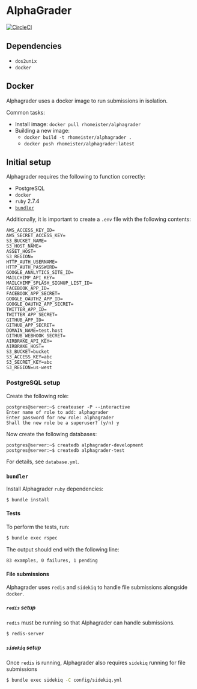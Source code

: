 # AlphaGrader

[![CircleCI](https://circleci.com/gh/rhomeister/alphagrader.svg?style=svg)](https://circleci.com/gh/rhomeister/alphagrader)

## Dependencies

- `dos2unix`
- `docker`

## Docker
Alphagrader uses a docker image to run submissions in isolation.

Common tasks:

- Install image: `docker pull rhomeister/alphagrader`
- Building a new image:
  - `docker build -t rhomeister/alphagrader .`
  - `docker push rhomeister/alphagrader:latest`

## Initial setup
Alphagrader requires the following to function correctly:
- PostgreSQL
- `docker`
- `ruby` 2.7.4
- [`bundler`](https://bundler.io/)

Additionally, it is important to create a `.env` file with the following 
contents:
```
AWS_ACCESS_KEY_ID=
AWS_SECRET_ACCESS_KEY=
S3_BUCKET_NAME=
S3_HOST_NAME=
ASSET_HOST=
S3_REGION=
HTTP_AUTH_USERNAME=
HTTP_AUTH_PASSWORD=
GOOGLE_ANALYTICS_SITE_ID=
MAILCHIMP_API_KEY=
MAILCHIMP_SPLASH_SIGNUP_LIST_ID=
FACEBOOK_APP_ID=
FACEBOOK_APP_SECRET=
GOOGLE_OAUTH2_APP_ID=
GOOGLE_OAUTH2_APP_SECRET=
TWITTER_APP_ID=
TWITTER_APP_SECRET=
GITHUB_APP_ID=
GITHUB_APP_SECRET=
DOMAIN_NAME=test.host
GITHUB_WEBHOOK_SECRET=
AIRBRAKE_API_KEY=
AIRBRAKE_HOST=
S3_BUCKET=bucket
S3_ACCESS_KEY=abc
S3_SECRET_KEY=abc
S3_REGION=us-west
```
### PostgreSQL setup
Create the following role:
```
postgres@server:~$ createuser -P --interactive
Enter name of role to add: alphagrader
Enter password for new role: alphagrader
Shall the new role be a superuser? (y/n) y
```

Now create the following databases:
```
postgres@server:~$ createdb alphagrader-development
postgres@server:~$ createdb alphagrader-test
```

For details, see `database.yml`.

### `bundler`
Install Alphagrader `ruby` dependencies:
```bash
$ bundle install
```

#### Tests
To perform the tests, run:
```bash
$ bundle exec rspec
```

The output should end with the following line:
```
83 examples, 0 failures, 1 pending
```

#### File submissions
Alphagrader uses `redis` and `sidekiq` to handle file submissions alongside
`docker`.

##### `redis` setup
`redis` must be running so that Alphagrader can handle submissions.
```sh
$ redis-server
```

##### `sidekiq` setup
Once `redis` is running, Alphagrader also requires `sidekiq` running for file
submissions
```sh
$ bundle exec sidekiq -C config/sidekiq.yml
```
